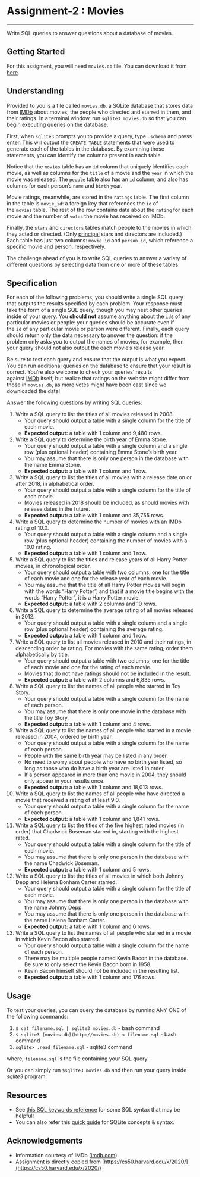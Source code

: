 # Assignment-2 : Movies
---

Write SQL queries to answer questions about a database of movies.

## **Getting Started**

For this assigment, you will need `movies.db` file. You can download it from [here](https://drive.google.com/drive/folders/1iL7DpsceRNsHEsxSHVHGqul5Of4Bznaf?usp=sharing).

## **Understanding**

Provided to you is a file called `movies.db`, a SQLite database that stores data from [IMDb](https://www.imdb.com/) about movies, the people who directed and starred in them, and their ratings. In a terminal window, run `sqlite3 movies.db` so that you can begin executing queries on the database.

First, when `sqlite3` prompts you to provide a query, type `.schema` and press enter. This will output the `CREATE TABLE` statements that were used to generate each of the tables in the database. By examining those statements, you can identify the columns present in each table.

Notice that the `movies` table has an `id` column that uniquely identifies each movie, as well as columns for the `title` of a movie and the `year` in which the movie was released. The `people` table also has an `id` column, and also has columns for each person’s `name` and `birth` year.

Movie ratings, meanwhile, are stored in the `ratings` table. The first column in the table is `movie_id`: a foreign key that references the `id` of the `movies` table. The rest of the row contains data about the `rating` for each movie and the number of `votes` the movie has received on IMDb.

Finally, the `stars` and `directors` tables match people to the movies in which they acted or directed. (Only [principal](https://www.imdb.com/interfaces/) stars and directors are included.) Each table has just two columns: `movie_id` and `person_id`, which reference a specific movie and person, respectively.

The challenge ahead of you is to write SQL queries to answer a variety of different questions by selecting data from one or more of these tables.

## **Specification**

For each of the following problems, you should write a single SQL query that outputs the results specified by each problem. Your response must take the form of a single SQL query, though you may nest other queries inside of your query. You **should not** assume anything about the `id`s of any particular movies or people: your queries should be accurate even if the `id` of any particular movie or person were different. Finally, each query should return only the data necessary to answer the question: if the problem only asks you to output the names of movies, for example, then your query should not also output the each movie’s release year.

Be sure to test each query and ensure that the output is what you expect. You can run additional queries on the database to ensure that your result is correct. You’re also welcome to check your queries’ results against [IMDb](https://www.imdb.com/) itself, but realize that ratings on the website might differ from those in `movies.db`, as more votes might have been cast since we downloaded the data!

Answer the following questions by writing SQL queries:

1. Write a SQL query to list the titles of all movies released in 2008.
    - Your query should output a table with a single column for the title of each movie.
    - **Expected output:** a table with 1 column and 9,480 rows.
2. Write a SQL query to determine the birth year of Emma Stone.
    - Your query should output a table with a single column and a single row (plus optional header) containing Emma Stone’s birth year.
    - You may assume that there is only one person in the database with the name Emma Stone.
    - **Expected output:** a table with 1 column and 1 row.
3. Write a SQL query to list the titles of all movies with a release date on or after 2018, in alphabetical order.
    - Your query should output a table with a single column for the title of each movie.
    - Movies released in 2018 should be included, as should movies with release dates in the future.
    - **Expected output:** a table with 1 column and 35,755 rows.
4. Write a SQL query to determine the number of movies with an IMDb rating of 10.0.
    - Your query should output a table with a single column and a single row (plus optional header) containing the number of movies with a 10.0 rating.
    - **Expected output:** a table with 1 column and 1 row.
5. Write a SQL query to list the titles and release years of all Harry Potter movies, in chronological order.
    - Your query should output a table with two columns, one for the title of each movie and one for the release year of each movie.
    - You may assume that the title of all Harry Potter movies will begin with the words “Harry Potter”, and that if a movie title begins with the words “Harry Potter”, it is a Harry Potter movie.
    - **Expected output:** a table with 2 columns and 10 rows.
6. Write a SQL query to determine the average rating of all movies released in 2012.
    - Your query should output a table with a single column and a single row (plus optional header) containing the average rating.
    - **Expected output:** a table with 1 column and 1 row.
7. Write a SQL query to list all movies released in 2010 and their ratings, in descending order by rating. For movies with the same rating, order them alphabetically by title.
    - Your query should output a table with two columns, one for the title of each movie and one for the rating of each movie.
    - Movies that do not have ratings should not be included in the result.
    - **Expected output:** a table with 2 columns and 6,835 rows.
8. Write a SQL query to list the names of all people who starred in Toy Story.
    - Your query should output a table with a single column for the name of each person.
    - You may assume that there is only one movie in the database with the title Toy Story.
    - **Expected output:** a table with 1 column and 4 rows.
9. Write a SQL query to list the names of all people who starred in a movie released in 2004, ordered by birth year.
    - Your query should output a table with a single column for the name of each person.
    - People with the same birth year may be listed in any order.
    - No need to worry about people who have no birth year listed, so long as those who do have a birth year are listed in order.
    - If a person appeared in more than one movie in 2004, they should only appear in your results once.
    - **Expected output:** a table with 1 column and 18,013 rows.
10. Write a SQL query to list the names of all people who have directed a movie that received a rating of at least 9.0.
    - Your query should output a table with a single column for the name of each person.
    - **Expected output:** a table with 1 column and 1,841 rows.
11. Write a SQL query to list the titles of the five highest rated movies (in order) that Chadwick Boseman starred in, starting with the highest rated.
    - Your query should output a table with a single column for the title of each movie.
    - You may assume that there is only one person in the database with the name Chadwick Boseman.
    - **Expected output:** a table with 1 column and 5 rows.
12. Write a SQL query to list the titles of all movies in which both Johnny Depp and Helena Bonham Carter starred.
    - Your query should output a table with a single column for the title of each movie.
    - You may assume that there is only one person in the database with the name Johnny Depp.
    - You may assume that there is only one person in the database with the name Helena Bonham Carter.
    - **Expected output:** a table with 1 column and 6 rows.
13. Write a SQL query to list the names of all people who starred in a movie in which Kevin Bacon also starred.
    - Your query should output a table with a single column for the name of each person.
    - There may be multiple people named Kevin Bacon in the database. Be sure to only select the Kevin Bacon born in 1958.
    - Kevin Bacon himself should not be included in the resulting list.
    - **Expected output:** a table with 1 column and 176 rows.

## Usage

To test your queries, you can query the database by running ANY ONE of the following commands:

1. `$ cat filename.sql | sqlite3 movies.db`  - bash command
2. `$ sqlite3 [movies.db](http://movies.sb) < filename.sql` - bash command
3. `sqlite> .read filename.sql` - sqlite3 command

where, `filename.sql` is the file containing your SQL query.

Or you can simply run `$sqlite3 movies.db` and then run your query inside *sqlite3* program.

## Resources

- See [this SQL keywords reference](https://www.w3schools.com/sql/sql_ref_keywords.asp) for some SQL syntax that may be helpful!
- You can also refer this [quick guide](https://www.tutorialspoint.com/sqlite/sqlite_quick_guide.htm) for SQLite concepts & syntax.

## Acknowledgements
- Information courtesy of IMDb ([imdb.com](http://www.imdb.com/))
- Assignment is directly copied from [https://cs50.harvard.edu/x/2020/](https://cs50.harvard.edu/x/2020/)
